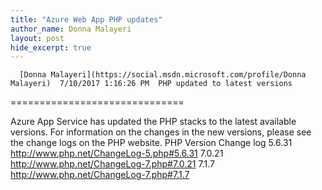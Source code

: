 ```yaml
---
title: "Azure Web App PHP updates"
author_name: Donna Malayeri
layout: post
hide_excerpt: true
---
```

      [Donna Malayeri](https://social.msdn.microsoft.com/profile/Donna Malayeri)  7/10/2017 1:16:26 PM  PHP updated to latest versions
==============================

 Azure App Service has updated the PHP stacks to the latest available versions. For information on the changes in the new versions, please see the change logs on the PHP website.    PHP Version Change log   5.6.31 <http://www.php.net/ChangeLog-5.php#5.6.31>   7.0.21 <http://www.php.net/ChangeLog-7.php#7.0.21>   7.1.7 <http://www.php.net/ChangeLog-7.php#7.1.7>        